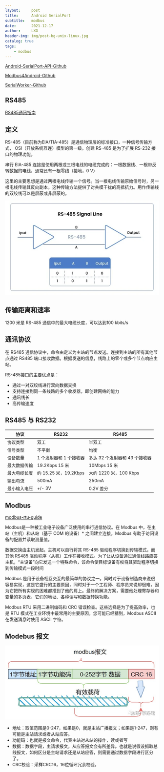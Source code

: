 ```yaml
---
layout:     post
title:      Android SerialPort
subtitle:   modbus
date:       2021-12-17
author:     LXG
header-img: img/post-bg-unix-linux.jpg
catalog: true
tags:
    - modbus
---
```


[Android-SerialPort-API-Github](https://github.com/licheedev/Android-SerialPort-API)

[Modbus4Android-Github](https://github.com/licheedev/Modbus4Android)

[SerialWorker-Github](https://github.com/licheedev/SerialWorker)

## RS485

[RS485通讯指南](https://www.eltima.com/article/rs485-communication-guide/)

## 定义

RS-485（目前称为EIA/TIA-485）是通信物理层的标准接口，一种信号传输方式， OSI（开放系统互连）模型的第一级。创建 RS-485 是为了扩展 RS-232 接口的物理功能。

串行 EIA-485 连接是使用两根或三根电线的电缆完成的：一根数据线、一根带反转数据的电线，通常还有一根零线（接地，0 V）

这里的主要思想是通过两根电线传输一个信号。当一根电线传输原始信号时，另一根电线传输其反向副本。这种传输方法提供了对共模干扰的高抵抗力。用作传输线的双绞线可以是屏蔽或非屏蔽的。

![rs485.webp](images/uart_screen/rs485.webp)

## 传输距离和速率

1200 米是 RS-485 通信中的最大电缆长度，可以达到100 kbits/s

## 通讯协议

在 RS485 通信协议中，命令由定义为主站的节点发送。连接到主站的所有其他节点通过 RS485 端口接收数据。根据发送的信息，线路上的零个或多个节点响应主站。

RS-485接口的主要优点是：

* 通过一对双绞线进行双向数据交换
* 支持连接到同一条线路的多个收发器，即创建网络的能力
* 通讯线长
* 高传输速度

## RS485 与 RS232

| 协议	| RS232	| RS485 |
| ----- | ----- | ----- |
| 协议类型 | 双工 | 半双工 |
| 信号类型 | 不平衡 | 均衡 |
| 设备数量 | 1 个发射器和 1 个接收器 | 多达 32 个发射器和 43 个接收器 |
| 最大数据传输 | 19.2Kbps 15 米 | 10Mbps 15 米 |
| 最大电缆长度 | 约 15.25 米，19.2Kbps | 大约 1220 米，100 Kbps |
| 输出电流 | 500mA | 250mA |
| 最小输入电压 | +/- 3V | 0.2V 差分 |

## Modbus

[modbus-rtu-guide](https://www.virtual-serial-port.org/articles/modbus-rtu-guide/)

Modbus是一种被工业电子设备广泛使用的串行通信协议。在 Modbus 中，在主站（主机）和从站（基于 COM 的设备）* 之间建立连接。Modbus 有助于访问设备的配置并读取测量值。

数据交换由主机发起。主机可以自行将其 RS-485 驱动程序切换到传输模式，而其他 RS485 驱动程序（从机）工作在接收模式。为了让从设备通过通信线路应答主机，“主设备”向它发送一个特殊命令，该命令使目标设备有权将其驱动程序切换到传输模式一段时间

Modbus 是用于设备相互交互的最简单的协议之一。同时对于设备制造商来说很容易实现，这是它盛行的主要原因，同时对于一个工程师、程序员来说却很难，因为它把所有实现的困难都推到了他的肩上。最终的解决方案，需要他处理寄存器和变量的多页表、它们的地址、各种读写和数据转换功能。

Modbus RTU 采用二进制编码和 CRC 错误检查。这些选择是为了提高效率，也是 RTU 模式在工业环境中最常用的主要原因。您可能已经猜到，Modbus ASCII 在发送消息时使用 ASCII 字符。

## Modebus 报文

![modbus_protocal](/images/uart_screen/modbus_protocal.jpg)

* 地址：取值范围是0-247，如果是0，就是主站广播报文；如果是1-247，则有可能是主站请求或者从站应答。
* 功能码：也就是报文命令，代表主站对从站的操作，读或者写
* 数据：数据字段，主请求报文，从应答报文会有所差异。也就是说假设抓取总线报文，如何区分是主站请求还是从站应答，则需要通过数据字段进行区分了。
* CRC校验：采样CRC16，16位循环冗余校验。








